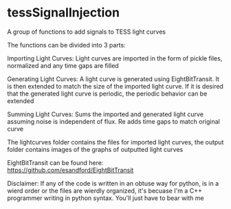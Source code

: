 # tessSignalInjection

A group of functions to add signals to TESS light curves

The functions can be divided into 3 parts:

Importing Light Curves: Light curves are imported in the form of pickle files, normalized and any time gaps are filled

Generating Light Curves: A light curve is generated using EightBitTransit. It is then extended to match the size of the imported light curve. If it is desired that the generated light curve is periodic, the periodic behavior can be extended

Summing Light Curves: Sums the imported and generated light curve assuming noise is independent of flux. Re adds time gaps to match original curve

The lightcurves folder contains the files for imported light curves, the output folder contains images of the graphs of outputted light curves

EightBitTransit can be found here: https://github.com/esandford/EightBitTransit

Disclaimer: If any of the code is written in an obtuse way for python, is in a wierd order or the files are wierdly organized, it's becuase I'm a C++ programmer writing in python syntax. You'll just have to bear with me
